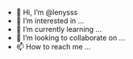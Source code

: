 - 👋 Hi, I’m @lenysss
- 👀 I’m interested in ...
- 🌱 I’m currently learning ...
- 💞️ I’m looking to collaborate on ...
- 📫 How to reach me ...

<!---
lenysss/lenysss is a ✨ special ✨ repository because its `README.md` (this file) appears on your GitHub profile.
You can click the Preview link to take a look at your changes.
--->
